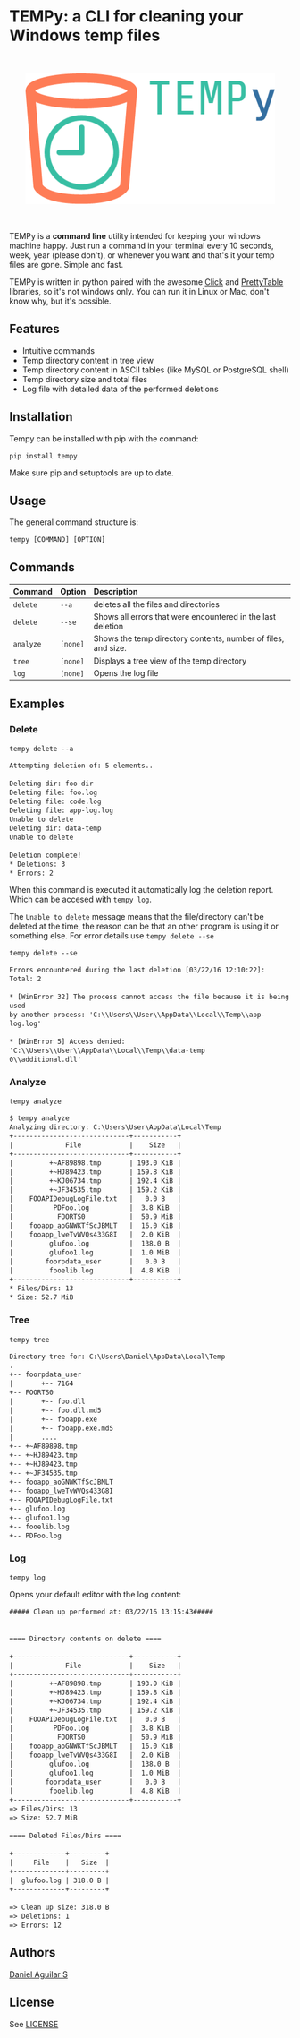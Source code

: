 # TEMPy: a CLI for cleaning your Windows temp files

<br><p align="center">
  <img src="assets/tempy.png" alt="logo"/>
</p><br>


TEMPy is a **command line** utility intended for keeping your windows machine happy. Just run a command in your terminal every 10 seconds, week, year (please don't), or whenever you want and that's it your temp files are gone. Simple and fast.

TEMPy is written in python paired with the awesome [Click](http://click.pocoo.org/) and [PrettyTable](https://pypi.python.org/pypi/PrettyTable) libraries, so it's not windows only. You can run it in Linux or Mac, don't know why, but it's possible.

## Features
* Intuitive commands
* Temp directory content in tree view
* Temp directory content in ASCII tables (like MySQL or PostgreSQL shell)
* Temp directory size and total files
* Log file with detailed data of the performed deletions

## Installation
Tempy can be installed with pip with the command:
```
pip install tempy
```
Make sure pip and setuptools are up to date.

## Usage
The general command structure is:
```
tempy [COMMAND] [OPTION]
```
## Commands
| Command       | Option        | Description |
| ------------- |:-------------|:-------------|
| `delete`      | `--a`        | deletes all the files and directories |
| `delete`      | `--se`       | Shows all errors that were encountered in the last deletion |
| `analyze`     | `[none]`     | Shows the temp directory contents, number of files, and size.
| `tree`        | `[none]`     | Displays a tree view of the temp directory
| `log`         | `[none]`     | Opens the log file

## Examples

### Delete
```
tempy delete --a
```
```
Attempting deletion of: 5 elements..

Deleting dir: foo-dir
Deleting file: foo.log
Deleting file: code.log
Deleting file: app-log.log
Unable to delete
Deleting dir: data-temp
Unable to delete

Deletion complete!
* Deletions: 3
* Errors: 2
```
When this command is executed it automatically log the deletion report. Which can be accesed with `tempy log`.

The `Unable to delete` message means that the file/directory can't be deleted at the time, the reason can be that an other program is using it or something else. For error details use `tempy delete --se`

```
tempy delete --se
```
```
Errors encountered during the last deletion [03/22/16 12:10:22]:
Total: 2

* [WinError 32] The process cannot access the file because it is being used
by another process: 'C:\\Users\\User\\AppData\\Local\\Temp\\app-log.log'

* [WinError 5] Access denied: 'C:\\Users\\User\\AppData\\Local\\Temp\\data-temp
0\\additional.dll'
```

### Analyze
```
tempy analyze
```
```
$ tempy analyze
Analyzing directory: C:\Users\User\AppData\Local\Temp
+-----------------------------+-----------+
|             File            |    Size   |
+-----------------------------+-----------+
|         +~AF89898.tmp       | 193.0 KiB |
|         +~HJ89423.tmp       | 159.8 KiB |
|         +~KJ06734.tmp       | 192.4 KiB |
|         +~JF34535.tmp       | 159.2 KiB |
|    FOOAPIDebugLogFile.txt   |   0.0 B   |
|          PDFoo.log          |  3.8 KiB  |
|           FOORTS0           |  50.9 MiB |
|    fooapp_aoGNWKTfScJBMLT   |  16.0 KiB |
|    fooapp_lweTvWVQs433G8I   |  2.0 KiB  |
|         glufoo.log          |  138.0 B  |
|         glufoo1.log         |  1.0 MiB  |
|        foorpdata_user       |   0.0 B   |
|         fooelib.log         |  4.8 KiB  |
+-----------------------------+-----------+
* Files/Dirs: 13
* Size: 52.7 MiB
```
### Tree
```
tempy tree
```
```
Directory tree for: C:\Users\Daniel\AppData\Local\Temp
.
+-- foorpdata_user
|       +-- 7164
+-- FOORTS0
|       +-- foo.dll
|       +-- foo.dll.md5
|       +-- fooapp.exe
|       +-- fooapp.exe.md5
|       ....
+-- +~AF89898.tmp
+-- +~HJ89423.tmp
+-- +~HJ89423.tmp
+-- +~JF34535.tmp
+-- fooapp_aoGNWKTfScJBMLT
+-- fooapp_lweTvWVQs433G8I
+-- FOOAPIDebugLogFile.txt
+-- glufoo.log
+-- glufoo1.log
+-- fooelib.log
+-- PDFoo.log
```
### Log
```
tempy log
```
Opens your default editor with the log content:
```
##### Clean up performed at: 03/22/16 13:15:43#####


==== Directory contents on delete ====

+-----------------------------+-----------+
|             File            |    Size   |
+-----------------------------+-----------+
|         +~AF89898.tmp       | 193.0 KiB |
|         +~HJ89423.tmp       | 159.8 KiB |
|         +~KJ06734.tmp       | 192.4 KiB |
|         +~JF34535.tmp       | 159.2 KiB |
|    FOOAPIDebugLogFile.txt   |   0.0 B   |
|          PDFoo.log          |  3.8 KiB  |
|           FOORTS0           |  50.9 MiB |
|    fooapp_aoGNWKTfScJBMLT   |  16.0 KiB |
|    fooapp_lweTvWVQs433G8I   |  2.0 KiB  |
|         glufoo.log          |  138.0 B  |
|         glufoo1.log         |  1.0 MiB  |
|        foorpdata_user       |   0.0 B   |
|         fooelib.log         |  4.8 KiB  |
+-----------------------------+-----------+
=> Files/Dirs: 13
=> Size: 52.7 MiB

==== Deleted Files/Dirs ====

+-------------+---------+
|     File    |   Size  |
+-------------+---------+
|  glufoo.log | 318.0 B |
+-------------+---------+

=> Clean up size: 318.0 B
=> Deletions: 1
=> Errors: 12
```

## Authors
[Daniel Aguilar S](https://twitter.com/dasgaskl)

## License
See [LICENSE](https://github.com/Dascr32/tempy/blob/master/LICENSE)
